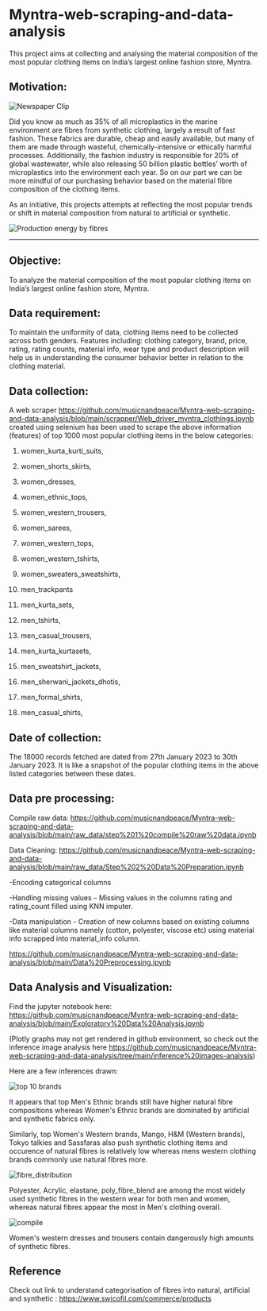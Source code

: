 # Myntra-web-scraping-and-data-analysis
This project aims at collecting and analysing the material composition of the most popular clothing items on India’s largest online fashion store, Myntra.



## Motivation:
![Newspaper Clip](https://github.com/musicnandpeace/Myntra-web-scraping-and-data-analysis/blob/main/images/Screenshot%202023-03-02%20at%2010.28.19%20PM.png)

Did you know as much as 35% of all microplastics in the marine environment are fibres from synthetic clothing, largely a result of fast fashion. These fabrics are durable, cheap and easily available, but many of them are made through wasteful, chemically-intensive or ethically harmful processes.
Additionally, the fashion industry is responsible for 20% of global wastewater, while also releasing 50 billion plastic bottles’ worth of microplastics into the environment each year. So on our part we can be more mindful of our purchasing behavior based on the material fibre composition of the clothing items.

As an initiative, this projects attempts at reflecting the most popular trends or shift in material composition from natural to artificial or synthetic. 


![Production energy by fibres](https://github.com/musicnandpeace/Myntra-web-scraping-and-data-analysis/blob/main/images/Screenshot%202023-03-02%20at%2010.31.26%20PM.png)

---
## Objective: 

To analyze the material composition of the most popular clothing items on India’s largest online fashion store, Myntra.

## Data requirement:

To maintain the uniformity of data, clothing items need to be collected across both genders. Features including: clothing category, brand, price, rating, rating counts, material info, wear type and product description will help us in understanding the consumer behavior better in relation to the clothing material.

## Data collection:

A web scraper https://github.com/musicnandpeace/Myntra-web-scraping-and-data-analysis/blob/main/scrapper/Web_driver_myntra_clothings.ipynb created using selenium has been used to scrape the above information (features) of top 1000 most popular clothing items in the below categories:

1. women_kurta_kurti_suits,
2. women_shorts_skirts, 
3. women_dresses, 
4. women_ethnic_tops, 
5. women_western_trousers, 
6. women_sarees, 
7. women_western_tops, 
8. women_western_tshirts, 
9. women_sweaters_sweatshirts, 

10. men_trackpants
11. men_kurta_sets, 
12. men_tshirts,
13. men_casual_trousers, 
14. men_kurta_kurtasets, 
15. men_sweatshirt_jackets, 
16. men_sherwani_jackets_dhotis, 
17. men_formal_shirts, 
18. men_casual_shirts, 

## Date of collection: 

The 18000 records fetched are dated from 27th January 2023 to 30th January 2023. It is like a snapshot of the popular clothing items in the above listed categories between these dates.

## Data pre processing:

Compile raw data: https://github.com/musicnandpeace/Myntra-web-scraping-and-data-analysis/blob/main/raw_data/step%201%20compile%20raw%20data.ipynb

Data Cleaning: https://github.com/musicnandpeace/Myntra-web-scraping-and-data-analysis/blob/main/raw_data/Step%202%20Data%20Preparation.ipynb

-Encoding categorical columns 

-Handling missing values – Missing values in the columns rating and rating_count filled using KNN imputer.

-Data manipulation - Creation of new columns based on existing columns like material columns namely (cotton, polyester, viscose etc) using material info scrapped into material_info column.

https://github.com/musicnandpeace/Myntra-web-scraping-and-data-analysis/blob/main/Data%20Preprocessing.ipynb

## Data Analysis and Visualization:
Find the jupyter notebook here: https://github.com/musicnandpeace/Myntra-web-scraping-and-data-analysis/blob/main/Exploratory%20Data%20Analysis.ipynb

(Plotly graphs may not get rendered in github environment, so check out the inference image analysis here https://github.com/musicnandpeace/Myntra-web-scraping-and-data-analysis/tree/main/inference%20images-analysis)

Here are a few inferences drawn:

![top 10 brands](https://github.com/musicnandpeace/Myntra-web-scraping-and-data-analysis/blob/main/inference%20images-analysis/Screenshot%202023-03-03%20at%2011.17.45%20AM.png)

It appears that top Men's Ethnic brands still have higher natural fibre compositions whereas Women's Ethnic brands are dominated by artificial and synthetic fabrics only.

Similarly, top Women's Western brands, Mango, H&M (Western brands), Tokyo talkies and Sassfaras also push synthetic clothing items and occurence of natural fibres is relatively low whereas mens western clothing brands commonly use natural fibres more.


![fibre_distribution](https://github.com/musicnandpeace/Myntra-web-scraping-and-data-analysis/blob/main/inference%20images-analysis/Screenshot%202023-03-03%20at%2011.59.37%20AM.png)

Polyester, Acrylic, elastane, poly_fibre_blend are among the most widely used synthetic fibres in the western wear for both men and women, whereas natural fibres appear the most in Men's clothing overall.


![compile](https://github.com/musicnandpeace/Myntra-web-scraping-and-data-analysis/blob/main/inference%20images-analysis/Screenshot%202023-03-03%20at%2010.36.53%20AM.png)

Women's western dresses and trousers contain dangerously high amounts of synthetic fibres.

## Reference 
Check out link to understand categorisation of fibres into natural, artificial and synthetic :
https://www.swicofil.com/commerce/products

